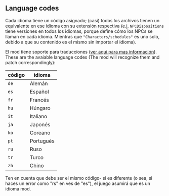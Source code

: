 ## Language codes
Cada idioma tiene un código asignado; (casi) todos los archivos tienen un equivalente en ese idioma con su extensión respectiva (e.j, `NPCDispositions` tiene versiones en todos los idiomas, porque define cómo los NPCs se llaman en cada idioma. Mientras que `"Characters/schedules"` es uno solo, debido a que su contenido es el mismo sin importar el idioma). 

El mod tiene soporte para traducciones ([ver aquí para mas información]()). These are the avaiable language codes (The mod will recognize them and patch correspondingly):

código | idioma
---- | -------
`de` | Alemán
`es` | Español
`fr` | Francés
`hu` | Húngaro
`it` | Italiano
`ja` | Japonés
`ko` | Coreano
`pt` | Portugués
`ru` | Ruso
`tr` | Turco
`zh` | Chino

Ten en cuenta que debe ser el mismo código- si es diferente (o sea, si haces un error como "rs" en ves de "es"), el juego asumirá que es un idioma mod.
